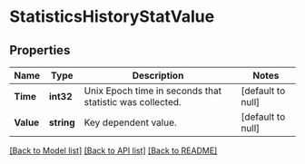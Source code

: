 # StatisticsHistoryStatValue

## Properties
Name | Type | Description | Notes
------------ | ------------- | ------------- | -------------
**Time** | **int32** | Unix Epoch time in seconds that statistic was collected. | [default to null]
**Value** | **string** | Key dependent value. | [default to null]

[[Back to Model list]](../README.md#documentation-for-models) [[Back to API list]](../README.md#documentation-for-api-endpoints) [[Back to README]](../README.md)


